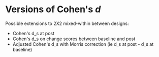 # Versions of Cohen's *d*



Possible extensions to 2X2 mixed-within between designs:

- Cohen's d_s at post
- Cohen's d_s on change scores between baseline and post
- Adjusted Cohen's d_s with Morris correction (ie d_s at post - d_s at baseline) 
